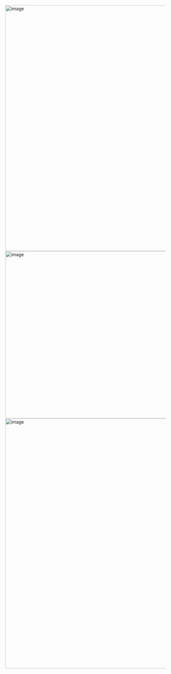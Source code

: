 <img width="771" alt="image" src="https://user-images.githubusercontent.com/75510135/187877877-b71dec2f-86a3-4dcf-b850-92158f56ff54.png">

<img width="525" alt="image" src="https://user-images.githubusercontent.com/75510135/187880652-d4b20316-3e71-490c-ad48-e7f3db67c122.png">

<img width="784" alt="image" src="https://user-images.githubusercontent.com/75510135/187880760-4815ce81-aeac-4dfc-b7e7-9dd745eb7b23.png">

